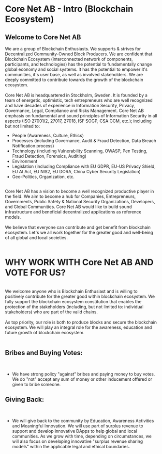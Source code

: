 # Core Net AB - Intro (Blockchain Ecosystem)
## Welcome to Core Net AB
We are a group of Blockchain Enthusiasts. We supports & strives for Decentralized Community-Owned Block Producers. We are confident that Blockchain Ecosystem (interconnected network of components, participants, and technologies) has the potential to fundamentally change global economy and social systems. It has the potential to empower it's communities, it's user base, as well as involved stakeholders. We are deeply committed to contribute towards the growth of the blockchain ecosystem.
<br/><br/>
Core Net AB is headquartered in Stockholm, Sweden. It is founded by a team of energetic, optimistic, tech entrepreneurs who are well recognized and have decades of experience in Information Security, Privacy, Governance, Legal, Compliance and Risks Management. Core Net AB emphasis on fundamental and sound principles of Information Security in all aspects (ISO 27001/2, 27017, 27018, ISF SOGP, CSA CCM, etc.); including but not limited to:
<br/>
* People (Awareness, Culture, Ethics)<br/>
* Processes (including Governance, Audit & Fraud Detection, Data Breach Notification process)<br/>
* Technology (including Vulnerability Scanning, OWASP, Pen Testing, Fraud Detection, Forensics, Auditing)<br/>
* Environment<br/>
* Legislation (including Compliance with EU GDPR, EU-US Privacy Shield, EU AI Act, EU NIS2, EU DORA, China Cyber Security Legislation)<br/>
* Geo-Politics, Organization, etc.<br/>
<br/>
Core Net AB has a vision to become a well recognized productive player in the field. We aim to become a hub for Companies, Entrepreneurs, Governments, Public Safety & National Security Organizations, Developers, and Global Communities. Core Net AB would like to build sound infrastructure and beneficial decentralized applications as reference models.
<br/><br/>
We believe that everyone can contribute and get benefit from blockchain ecosystem. Let's we all work together for the greater good and well-being of all global and local societies.
<br/><br/>

# WHY WORK WITH Core Net AB AND VOTE FOR US?
<br/> We welcome anyone who is Blockchain Enthusiast and is willing to positively contribute for the greater good within blockchain ecosystem. We fully support the blockchain ecosystem constitution that enables the protection of the stakeholders (including, but not limited to: individual stakeholders) who are part of the valid chains.
<br/><br/>
As top priority, our role is both to produce blocks and secure the blockchain ecosystem. We will play an integral role for the awareness, education and future growth of blockchain ecosystem.
<br/><br/>
## Bribes and Buying Votes:
<br/>

* We have strong policy "against" bribes and paying money to buy votes. We do "not" accept any sum of money or other inducement offered or given to bribe someone.

## Giving Back:
<br/>

* We will give back to the community by Education, Awareness Activities and Meaningful Innovation. We will use part of surplus revenue to support and develop innovative DApps to help global and local communities. As we grow with time, depending on circumstances, we will also focus on developing innovative "surplus revenue sharing models" within the applicable legal and ethical boundaries.

